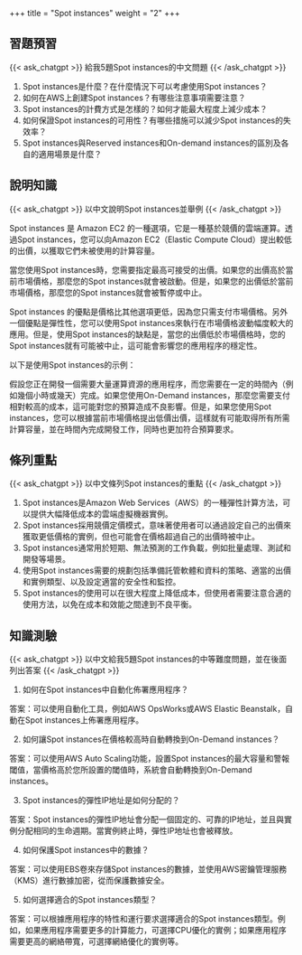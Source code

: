 +++
title = "Spot instances"
weight = "2"
+++
## 習題預習
{{< ask_chatgpt >}}
給我5題Spot instances的中文問題
{{< /ask_chatgpt >}}

1. Spot instances是什麼？在什麼情況下可以考慮使用Spot instances？
2. 如何在AWS上創建Spot instances？有哪些注意事項需要注意？
3. Spot instances的計費方式是怎樣的？如何才能最大程度上減少成本？
4. 如何保證Spot instances的可用性？有哪些措施可以減少Spot instances的失效率？
5. Spot instances與Reserved instances和On-demand instances的區別及各自的適用場景是什麼？   

## 說明知識
{{< ask_chatgpt >}}
以中文說明Spot instances並舉例
{{< /ask_chatgpt >}}

Spot instances 是 Amazon EC2 的一種選項，它是一種基於競價的雲端運算。透過Spot instances，您可以向Amazon EC2（Elastic Compute Cloud）提出較低的出價，以獲取它們未被使用的計算容量。

當您使用Spot instances時，您需要指定最高可接受的出價。如果您的出價高於當前市場價格，那麼您的Spot instances就會被啟動。但是，如果您的出價低於當前市場價格，那麼您的Spot instances就會被暫停或中止。

Spot instances 的優點是價格比其他選項更低，因為您只需支付市場價格。另外一個優點是彈性性，您可以使用Spot instances來執行在市場價格波動幅度較大的應用。但是，使用Spot instances的缺點是，當您的出價低於市場價格時，您的Spot instances就有可能被中止，這可能會影響您的應用程序的穩定性。

以下是使用Spot instances的示例：

假設您正在開發一個需要大量運算資源的應用程序，而您需要在一定的時間內（例如幾個小時或幾天）完成。如果您使用On-Demand instances，那麼您需要支付相對較高的成本，這可能對您的預算造成不良影響。但是，如果您使用Spot instances，您可以根據當前市場價格提出低價出價，這樣就有可能取得所有所需計算容量，並在時間內完成開發工作，同時也更加符合預算要求。   

## 條列重點
{{< ask_chatgpt >}}
以中文條列Spot instances的重點
{{< /ask_chatgpt >}}

1. Spot instances是Amazon Web Services（AWS）的一種彈性計算方法，可以提供大幅降低成本的雲端虛擬機器實例。
2. Spot instances採用競價定價模式，意味著使用者可以通過設定自己的出價來獲取更低價格的實例，但也可能會在價格超過自己的出價時被中止。
3. Spot instances通常用於短期、無法預測的工作負載，例如批量處理、測試和開發等場景。
4. 使用Spot instances需要的規劃包括準備託管軟體和資料的策略、適當的出價和實例類型、以及設定適當的安全性和監控。
5. Spot instances的使用可以在很大程度上降低成本，但使用者需要注意合適的使用方法，以免在成本和效能之間達到不良平衡。   

## 知識測驗
{{< ask_chatgpt >}}
以中文給我5題Spot instances的中等難度問題，並在後面列出答案
{{< /ask_chatgpt >}}

1. 如何在Spot instances中自動化佈署應用程序？

答案：可以使用自動化工具，例如AWS OpsWorks或AWS Elastic Beanstalk，自動在Spot instances上佈署應用程序。

2. 如何讓Spot instances在價格較高時自動轉換到On-Demand instances？

答案：可以使用AWS Auto Scaling功能，設置Spot instances的最大容量和警報閾值，當價格高於您所設置的閾值時，系統會自動轉換到On-Demand instances。

3. Spot instances的彈性IP地址是如何分配的？

答案：Spot instances的彈性IP地址會分配一個固定的、可靠的IP地址，並且與實例分配相同的生命週期。當實例終止時，彈性IP地址也會被釋放。

4. 如何保護Spot instances中的數據？

答案：可以使用EBS卷來存儲Spot instances的數據，並使用AWS密鑰管理服務（KMS）進行數據加密，從而保護數據安全。

5. 如何選擇適合的Spot instances類型？

答案：可以根據應用程序的特性和運行要求選擇適合的Spot instances類型。例如，如果應用程序需要更多的計算能力，可選擇CPU優化的實例；如果應用程序需要更高的網絡帶寬，可選擇網絡優化的實例等。   

